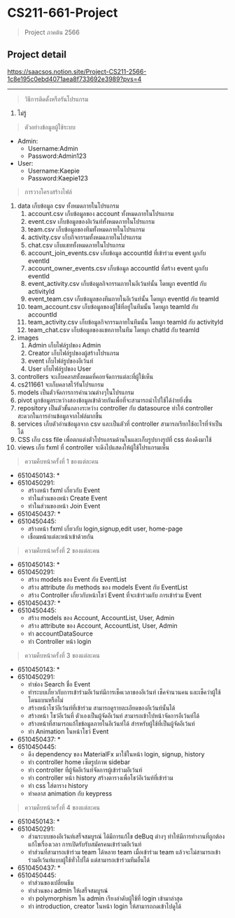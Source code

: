 # CS211-661-Project
> Project ภาคต้น 2566

## Project detail
https://saacsos.notion.site/Project-CS211-2566-1c8e195c0ebd4071aea8f733692e3989?pvs=4

---
> วิธีการติดตั้งหรือรันโปรแกรม
1. ไม่รู้

>  ตัวอย่างข้อมูลผู้ใช้ระบบ
* Admin:
    * Username:Admin
    * Password:Admin123
* User:
    * Username:Kaepie
    * Password:Kaepie123
>  การวางโครงสร้างไฟล์
1. data เก็บข้อมูล csv ทั้งหมดภายในโปรแกรม
   1. account.csv เก็บข้อมูลของ account ทั้งหมดภายในโปรแกรม
   2. event.csv เก็บข้อมูลของอิเว้นท์ทั้งหมดภายในโปรแกรม
   3. team.csv เก็บข้อมูลของทีมทั้งหมดภายในโปรแกรม
   4. activity.csv เก็บกิจกรรมทั้งหมดภายในโปรแกรม
   5. chat.csv เก็บแชททั้งหมดภายในโปรแกรม
   6. account_join_events.csv เก็บข้อมูล accountId ที่เข้าร่วม event ผูกกับ eventId 
   7. account_owner_events.csv เก็บข้อมูล accountId ที่สร้าง event ผูกกับ eventId
   8. event_activity.csv เก็บข้อมูลกิจกรรมภายในอีเว้นท์นั้น โดยผูก eventId กับ activityId
   9. event_team.csv เก็บข้อมูลของทีมภายในอีเว้นท์นั้น โดยผูก eventId กับ teamId
   10. team_account.csv เก็บข้อมูลของผู้ใช้ที่อยู่ในทีมนั้น โดยผูก teamId กับ accountId
   11. team_activity.csv เก็บข้อมูลกิจกรรมภายในทีมนั้น โดยผูก teamId กับ activityId
   12. team_chat.csv เก็บข้อมูลของแชทภายในทีม โดยผูก chatId กับ teamId
2. images
   1. Admin เก็บไฟล์รูปของ Admin
   2. Creator เก็บไฟล์รูปของผู้สร้างโปรแกรม
   3. event เก็บไฟล์รูปของอีเว้นท์
   4. User เก็บไฟล์รูปของ User
3. controllers จะเก็บคลาสทั้งหมดที่คอยจัดการแต่ละที่ผู้ใช้เห็น
4. cs211661 จะเก็บคลาสไว้รันโปรแกรม
5. models เป็นตัวจัดการการคำนวณต่างๆในโปรแกรม
6. pivot ผูกข้อมูลระหว่างสองข้อมูลเข้าด้วยกันเพื่อที่จะสามารถนำไปใช้ได้ง่ายยิ่งขึ้น
7. repository เป็นตัวขั้นกลางระหว่าง controller กับ datasource ทำให้ controller สะดวกในการอ่านข้อมูลจากไฟล์มากขึ้น 
8. services เก็บตัวอ่านข้อมูลจาก csv และเป็นตัวที่ controller สามารถเรียกใช้อะไรที่จำเป็นได้
9. CSS เก็บ css file เพื่อตกแต่งตัวโปรแกรมด้านในและเก็บรูปบางรูปที่ css ต้องดึงมาใช้
10. views เก็บ fxml ที่ controller จะดึงไปแสดงให้ผู้ใช้โปรแกรมเห็น
> ความคืบหน้าครั้งที่ 1 ของแต่ละคน

* 6510450143:
    *
* 6510450291:
    * สร้างหน้า fxml เกี่ยวกับ Event
    * ทำในส่วนของหน้า Create Event
    * ทำในส่วนของหน้า Join Event
* 6510450437:
    *
* 6510450445:
    * สร้างหน้า fxml เกี่ยวกับ login,signup,edit user, home-page
    * เชื่อมหน้าแต่ละหน้าเข้าด้วยกัน
> ความคืบหน้าครั้งที่ 2 ของแต่ละคน

* 6510450143:
    *
* 6510450291:
    * สร้าง models ของ Event กับ EventList
    * สร้าง attribute กับ methods ของ models Event กับ EventList
    * สร้าง Controller เกี่ยวกับหน้าโชว์ Event ที่จะเข้าร่วมกับ การเข้าร่วม Event
* 6510450437:
    *
* 6510450445:
    * สร้าง models ของ Account, AccountList, User, Admin
    * สร้าง attribute ของ Account, AccountList, User, Admin
    * ทำ accountDataSource 
    * ทำ Controller หน้า login
> ความคืบหน้าครั้งที่ 3 ของแต่ละคน

* 6510450143:
    *
* 6510450291:
    * ทำช่อง Search ชื่อ Event
    * ทำระบบเกี่ยวกับการเข้าร่วมอีเว้นท์มีการเช็คเวลาของอีเว้นท์ เช็คจำนวนคน และเช็คว่าผู้ใช้โดนแบนหรือไม่
    * สร้างหน้าโชว์อีเว้นท์ที่เข้าร่วม สามารถดูรายละเอียดของอีเว้นท์นั้นได้
    * สร้างหน้า โชว์อีเว้นที่ ตัวเองเป็นผู้จัดอีเว้นท์ สามารถเข้าไปหน้าจัดการอีเว้นท์ได้
    * สร้างหน้าที่สามารถแก้ไขข้อมูลภายในอีเว้นท์ได้ สำรหรับผู้ใช้ที่เป็นผู้จัดอีเว้นท์
    * ทำ Animation ในหน้าโชว์ Event
* 6510450437:
    *
* 6510450445:
    * ดึง dependency ของ MaterialFx มาใช้ในหน้า login, signup, history
    * ทำ controller home เซ็ตรูปภาพ sidebar
    * ทำ controller ที่ผู้จัดอีเว้นท์จัดการผู้เข้าร่วมอีเว้นท์
    * ทำ controller หน้า history สร้างตารางเพื่อโชว์อีเว้นท์ที่เข้าร่วม
    * ทำ css ใส่ตาราง history
    * ทำคลาส animation กับ keypress
> ความคืบหน้าครั้งที่ 4 ของแต่ละคน

* 6510450143:
    *
* 6510450291:
    * ส่วนระบบของอีเว้นท์เสร็จสมบูรณ์ ได้มีการแก้ไข deBuq ต่างๆ ทำให้มีการทำงานที่ถูกต้อง แก้ไขเรื่องเวลา การเปิดรับรับสมัครคนเข้าร่วมอีเว้นท์
    * ทำส่วนที่สามารถเข้าร่วม team ได้หลาย team เมื่อเข้าร่วม team แล้วจะไม่สามารถเข้าร่วมอีเว้นท์แบบผู้ใช้ทั่วไปได้ แต่สามารถเข้าร่วมทีมอื่นได้
* 6510450437:
    *
* 6510450445:
    * ทำส่วนของเปลี่ยนธีม
    * ทำส่วนของ admin ให้เสร็จสมบูรณ์
    * ทำ polymorphism ใน admin เรียงลำดับผู้ใช้ที่ login เข้ามาล่าสุด
    * ทำ introduction, creator ในหน้า login ให้สามารถกดเข้าไปดูได้